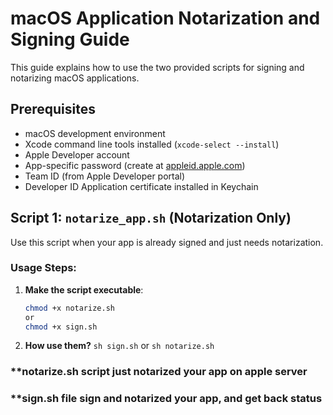 # macOS Application Notarization and Signing Guide

This guide explains how to use the two provided scripts for signing and notarizing macOS applications.

## Prerequisites

- macOS development environment
- Xcode command line tools installed (`xcode-select --install`)
- Apple Developer account
- App-specific password (create at [appleid.apple.com](https://appleid.apple.com))
- Team ID (from Apple Developer portal)
- Developer ID Application certificate installed in Keychain

## Script 1: `notarize_app.sh` (Notarization Only)

Use this script when your app is already signed and just needs notarization.

### Usage Steps:

1. **Make the script executable**:
   ```bash
   chmod +x notarize.sh
   or
   chmod +x sign.sh
2. **How use them?**
   ```sh sign.sh``` or ```sh notarize.sh```

### **notarize.sh script just notarized your app on apple server
### **sign.sh file sign and notarized your app, and get back status